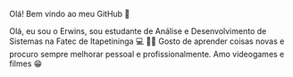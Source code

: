 Olá! Bem vindo ao meu GitHub 👋

Olá, eu sou o Erwins, sou estudante de Análise e Desenvolvimento de Sistemas na Fatec de Itapetininga 💻 👨‍🎓
Gosto de aprender coisas novas e procuro sempre melhorar pessoal e profissionalmente. Amo videogames e filmes 😁


